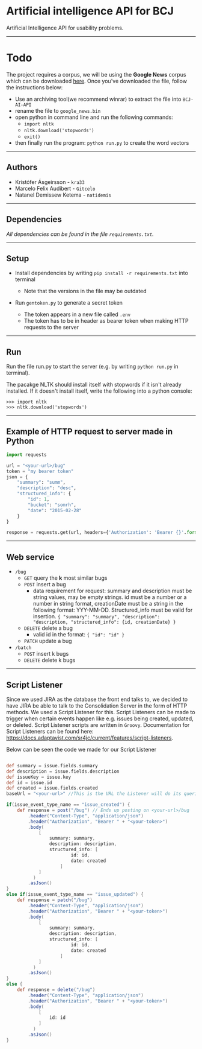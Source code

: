 # Artificial intelligence API for BCJ
Artificial Intelligence API for usability problems.

***

# Todo
The project requires a corpus, we will be using the **Google News** corpus which can be downloaded [here](https://drive.google.com/file/d/0B7XkCwpI5KDYNlNUTTlSS21pQmM/edit?resourcekey=0-wjGZdNAUop6WykTtMip30g). Once you've downloaded the file, follow the instructions below:
- Use an archiving tool(we recommend winrar) to extract the file into `BCJ-AI-API`
- rename the file to `google_news.bin`
- open python in command line and run the following commands: 
   - `import nltk`
   - `nltk.download('stopwords')`
   - `exit()`
- then finally run the program: `python run.py` to create the word vectors

***

## Authors

- Kristófer Ásgeirsson - ``kra33``
- Marcelo Felix Audibert - `Gitcelo`
- Natanel Demissew Ketema - `natidemis`

***

## Dependencies

*All dependencies can be found in the file `requirements.txt`.*

***

## Setup

- Install dependencies by writing ``pip install -r requirements.txt`` into terminal
    * Note that the versions in the file may be outdated
    
- Run ``gentoken.py`` to generate a secret token
    * The token appears in a new file called ``.env``
    * The token has to be in header as bearer token when making HTTP requests to the server

***

## Run

Run the file run.py to start the server (e.g. by writing ``python run.py`` in terminal).

The pacakge NLTK should install itself with stopwords if it isn't already installed. If it doesn't install itself, write the following into a python console:

```
>>> import nltk
>>> nltk.download('stopwords')
```
***

## Example of HTTP request to server made in Python

```python
import requests

url = "<your-url>/bug"
token = "my bearer token"
json = {
    "summary": "summ",
    "description": "desc",
    "structured_info": {
        "id": 1,
        "bucket": "somrh",
        "date": "2015-02-28"
    }
}

response = requests.get(url, headers={'Authorization': 'Bearer {}'.format(token)},json = json)
```

***

## Web service
* `/bug`
  * `GET` query the **k** most similar bugs
  * `POST` insert a bug 
    * data requirement for request: summary and description must be string values, may be empty strings. id must be a number or a number in string format, creationDate must be a string in the following format: YYY-MM-DD. Structured_info must be valid for insertion. `{
   "summary": "summary",
   "description": "description,
   "structured_info": {id, creationDate}
 }` 
  * `DELETE` delete a bug 
     * valid id in the format: `{ "id": "id" }`
  * `PATCH` update a bug 
* `/batch`
  * `POST` insert k bugs 
  * `DELETE` delete k bugs 
  
***

## Script Listener

Since we used JIRA as the database the front end talks to, we decided to have JIRA be able to talk to the Consolidation Server in the form of HTTP methods. We used a Script Listener for this. Script Listeners can be made to trigger when certain events happen like e.g. issues being created, updated, or deleted. Script Listener scripts are written in `Groovy`. Documentation for Script Listeners can be found here: https://docs.adaptavist.com/sr4jc/current/features/script-listeners.

Below can be seen the code we made for our Script Listener

```groovy

def summary = issue.fields.summary
def description = issue.fields.description
def issueKey = issue.key
def id = issue.id
def created = issue.fields.created
baseUrl = "<your-url>" //This is the URL the Listener will do its queries on. 

if(issue_event_type_name == "issue_created") {
    def response = post("/bug") // Ends up posting on <your-url>/bug
        .header("Content-Type", "application/json")
        .header("Authorization", "Bearer " + "<your-token>")
        .body(
            [
                summary: summary,
                description: description,
                structured_info: [
                        id: id,
                        date: created
                    ]
            ]
          )
        .asJson()
}
else if(issue_event_type_name == "issue_updated") {
    def response = patch("/bug")
        .header("Content-Type", "application/json")
        .header("Authorization", "Bearer " + "<your-token>")
        .body(
            [
                summary: summary,
                description: description,
                structured_info: [
                        id: id,
                        date: created
                    ]
            ]
          )
        .asJson()
}
else {
    def response = delete("/bug")
        .header("Content-Type", "application/json")
        .header("Authorization", "Bearer " + "<your-token>")
        .body(
            [
                id: id
            ]
          )
        .asJson()
}

```
